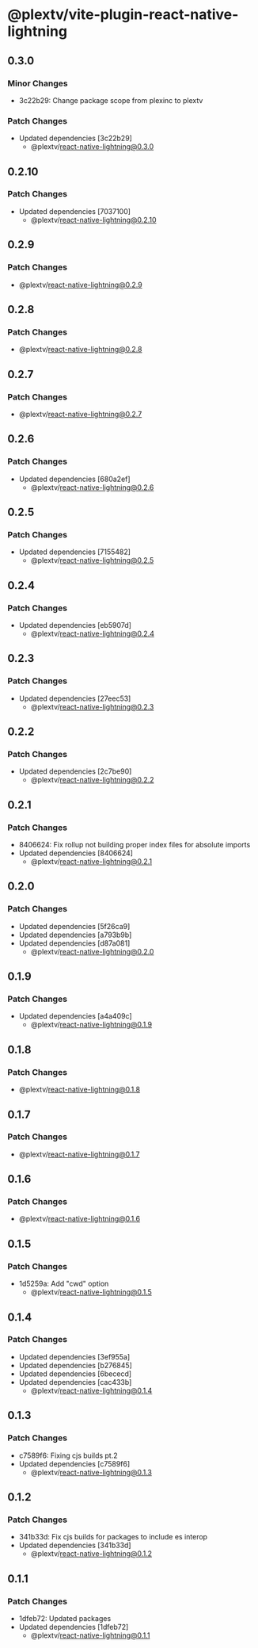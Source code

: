 # @plextv/vite-plugin-react-native-lightning

## 0.3.0

### Minor Changes

- 3c22b29: Change package scope from plexinc to plextv

### Patch Changes

- Updated dependencies [3c22b29]
  - @plextv/react-native-lightning@0.3.0

## 0.2.10

### Patch Changes

- Updated dependencies [7037100]
  - @plextv/react-native-lightning@0.2.10

## 0.2.9

### Patch Changes

- @plextv/react-native-lightning@0.2.9

## 0.2.8

### Patch Changes

- @plextv/react-native-lightning@0.2.8

## 0.2.7

### Patch Changes

- @plextv/react-native-lightning@0.2.7

## 0.2.6

### Patch Changes

- Updated dependencies [680a2ef]
  - @plextv/react-native-lightning@0.2.6

## 0.2.5

### Patch Changes

- Updated dependencies [7155482]
  - @plextv/react-native-lightning@0.2.5

## 0.2.4

### Patch Changes

- Updated dependencies [eb5907d]
  - @plextv/react-native-lightning@0.2.4

## 0.2.3

### Patch Changes

- Updated dependencies [27eec53]
  - @plextv/react-native-lightning@0.2.3

## 0.2.2

### Patch Changes

- Updated dependencies [2c7be90]
  - @plextv/react-native-lightning@0.2.2

## 0.2.1

### Patch Changes

- 8406624: Fix rollup not building proper index files for absolute imports
- Updated dependencies [8406624]
  - @plextv/react-native-lightning@0.2.1

## 0.2.0

### Patch Changes

- Updated dependencies [5f26ca9]
- Updated dependencies [a793b9b]
- Updated dependencies [d87a081]
  - @plextv/react-native-lightning@0.2.0

## 0.1.9

### Patch Changes

- Updated dependencies [a4a409c]
  - @plextv/react-native-lightning@0.1.9

## 0.1.8

### Patch Changes

- @plextv/react-native-lightning@0.1.8

## 0.1.7

### Patch Changes

- @plextv/react-native-lightning@0.1.7

## 0.1.6

### Patch Changes

- @plextv/react-native-lightning@0.1.6

## 0.1.5

### Patch Changes

- 1d5259a: Add "cwd" option
  - @plextv/react-native-lightning@0.1.5

## 0.1.4

### Patch Changes

- Updated dependencies [3ef955a]
- Updated dependencies [b276845]
- Updated dependencies [6bececd]
- Updated dependencies [cac433b]
  - @plextv/react-native-lightning@0.1.4

## 0.1.3

### Patch Changes

- c7589f6: Fixing cjs builds pt.2
- Updated dependencies [c7589f6]
  - @plextv/react-native-lightning@0.1.3

## 0.1.2

### Patch Changes

- 341b33d: Fix cjs builds for packages to include es interop
- Updated dependencies [341b33d]
  - @plextv/react-native-lightning@0.1.2

## 0.1.1

### Patch Changes

- 1dfeb72: Updated packages
- Updated dependencies [1dfeb72]
  - @plextv/react-native-lightning@0.1.1
